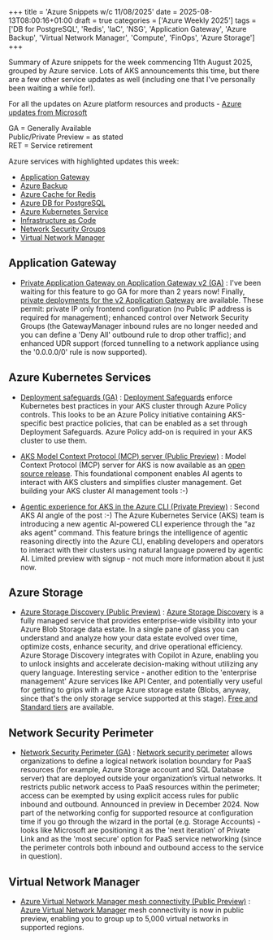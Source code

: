 +++
title = 'Azure Snippets w/c 11/08/2025'
date = 2025-08-13T08:00:16+01:00
draft = true
categories = ['Azure Weekly 2025']
tags = ['DB for PostgreSQL', 'Redis', 'IaC', 'NSG', 'Application Gateway', 'Azure Backup', 'Virtual Network Manager', 'Compute', 'FinOps', 'Azure Storage']
+++

Summary of Azure snippets for the week commencing 11th August 2025, grouped by Azure service. Lots of AKS announcements this time, but there are a few other service updates as well (including one that I've personally been waiting a while for!).

For all the updates on Azure platform resources and products - [Azure updates from Microsoft](https://azure.microsoft.com/updates/)

GA = Generally Available  
Public/Private Preview = as stated  
RET = Service retirement

Azure services with highlighted updates this week:

- [Application Gateway](#application-gateway)
- [Azure Backup](#azure-backup)
- [Azure Cache for Redis](#azure-cache-for-redis)
- [Azure DB for PostgreSQL](#azure-db-for-postgresql)
- [Azure Kubernetes Service](#azure-kubernetes-service)
- [Infrastructure as Code](#infrastructure-as-code)
- [Network Security Groups](#network-security-groups)
- [Virtual Network Manager](#virtual-network-manager)

## Application Gateway

- [Private Application Gateway on Application Gateway v2 (GA)](https://azure.microsoft.com/en-us/updates?id=500225) : I've been waiting for this feature to go GA for more than 2 years now! Finally, [private deployments for the v2 Application Gateway](https://learn.microsoft.com/en-us/azure/application-gateway/application-gateway-private-deployment?tabs=portal) are available. These permit: private IP only frontend configuration (no Public IP address is required for management); enhanced control over Network Security Groups (the GatewayManager inbound rules are no longer needed and you can define a 'Deny All' outbound rule to drop other traffic); and enhanced UDR support (forced tunnelling to a network appliance using the '0.0.0.0/0' rule is now supported).

## Azure Kubernetes Services

- [Deployment safeguards (GA)](https://azure.microsoft.com/en-us/updates?id=499299) : [Deployment Safeguards](https://learn.microsoft.com/en-gb/azure/aks/deployment-safeguards) enforce Kubernetes best practices in your AKS cluster through Azure Policy controls. This looks to be an Azure Policy initiative containing AKS-specific best practice policies, that can be enabled as a set through Deployment Safeguards. Azure Policy add-on is required in your AKS cluster to use them.

- [AKS Model Context Protocol (MCP) server (Public Preview)](https://azure.microsoft.com/en-us/updates?id=499326) : Model Context Protocol (MCP) server for AKS is now available as an [open source release](https://github.com/Azure/aks-mcp). This foundational component enables AI agents to interact with AKS clusters and simplifies cluster management. Get building your AKS cluster AI management tools :-)

- [Agentic experience for AKS in the Azure CLI (Private Preview)](https://azure.microsoft.com/en-us/updates?id=499377) : Second AKS AI angle of the post :-) The Azure Kubernetes Service (AKS) team is introducing a new agentic AI-powered CLI experience through the “az aks agent” command. This feature brings the intelligence of agentic reasoning directly into the Azure CLI, enabling developers and operators to interact with their clusters using natural language powered by agentic AI. Limited preview with signup - not much more information about it just now.


## Azure Storage

- [Azure Storage Discovery (Public Preview)](https://azure.microsoft.com/en-us/updates?id=499143) : [Azure Storage Discovery](https://learn.microsoft.com/en-gb/azure/storage-discovery/overview) is a fully managed service that provides enterprise-wide visibility into your Azure Blob Storage data estate. In a single pane of glass you can understand and analyze how your data estate evolved over time, optimize costs, enhance security, and drive operational efficiency. Azure Storage Discovery integrates with Copilot in Azure, enabling you to unlock insights and accelerate decision-making without utilizing any query language. Interesting service - another edition to the 'enterprise management' Azure services like API Center, and potentially very useful for getting to grips with a large Azure storage estate (Blobs, anyway, since that's the only storage service supported at this stage). [Free and Standard tiers](https://learn.microsoft.com/en-gb/azure/storage-discovery/pricing) are available.

## Network Security Perimeter

- [Network Security Perimeter (GA)](https://azure.microsoft.com/en-us/updates?id=496002) : [Network security perimeter](https://learn.microsoft.com/en-us/azure/private-link/network-security-perimeter-concepts) allows organizations to define a logical network isolation boundary for PaaS resources (for example, Azure Storage account and SQL Database server) that are deployed outside your organization’s virtual networks. It restricts public network access to PaaS resources within the perimeter; access can be exempted by using explicit access rules for public inbound and outbound. Announced in preview in December 2024. Now part of the networking config for supported resource at configuration time if you go through the wizard in the portal (e.g. Storage Accounts) - looks like Microsoft are positioning it as the 'next iteration' of Private Link and as the 'most secure' option for PaaS service networking (since the perimeter controls both inbound and outbound access to the service in question).

## Virtual Network Manager

- [Azure Virtual Network Manager mesh connectivity (Public Preview)](https://azure.microsoft.com/en-us/updates?id=499782) : [Azure Virtual Network Manager](https://learn.microsoft.com/en-us/azure/virtual-network-manager/overview) mesh connectivity is now in public preview, enabling you to group up to 5,000 virtual networks in supported regions.


